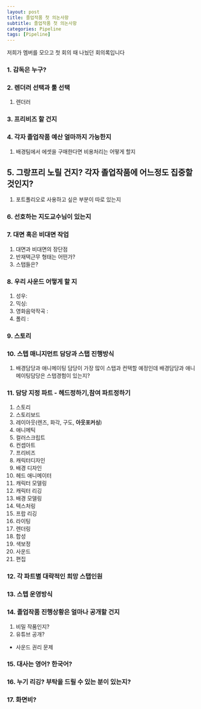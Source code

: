 ```yaml
---
layout: post
title: 졸업작품 첫 의논사항
subtitle: 졸업작품 첫 의논사항
categories: Pipeline
tags: [Pipeline]
---
```


저희가 멤버를 모으고 첫 회의 때 나눴던 회의록입니다

### 1. 감독은 누구?
### 2. 렌더러 선택과 툴 선택
1. 렌더러
### 3. 프리비즈 할 건지
### 4. 각자 졸업작품 예산 얼마까지 가능한지
1. 배경팀에서 에셋을 구매한다면 비용처리는 어떻게 할지
## 5. 그랑프리 노릴 건지? 각자 졸업작품에 어느정도 집중할 것인지?
1. 포트폴리오로 사용하고 싶은 부분이 따로 있는지
### 6. 선호하는 지도교수님이 있는지
### 7. 대면 혹은 비대면 작업
1. 대면과 비대면의 장단점
2. 반재택근무 형태는 어떤가?
3. 스탭들은?
### 8. 우리 사운드 어떻게 할 지
1. 성우: 
2. 믹싱: 
3. 영화음악작곡 : 
4. 폴리 : 
### 9. 스토리
### 10. 스텝 매니지먼트 담당과 스탭 진행방식
1. 배경담당과 애니메이팅 담당이 가장 많이 스탭과 컨택할 예정인데 배경담당과 애니메이팅담당은 스탭경험이 있는지?
### 11. 담당 지정 파트 - 헤드정하기,참여 파트정하기
1. 스토리
2. 스토리보드
3. 레이아웃(렌즈, 화각, 구도, **아웃포커싱**)
4. 애니메틱 
5. 컬러스크립트
6. 컨셉아트
7. 프리비즈
8. 캐릭터디자인
9. 배경 디자인
10. 헤드 애니메이터 
11. 캐릭터 모델링
12. 캐릭터 리깅
13. 배경 모델링
14. 텍스처링
15. 프랍 리깅
16. 라이팅
17. 렌더링
18. 합성
19. 색보정
20. 사운드
21. 편집
### 12.  각 파트별 대략적인 희망 스탭인원
### 13. 스텝 운영방식
### 14. 졸업작품 진행상황은 얼마나 공개할 건지
1. 비밀 작품인지?
2. 유튜브 공개?
  - 사운드 권리 문제
### 15. 대사는 영어? 한국어?
### 16. 누기 리깅? 부탁을 드릴 수 있는 분이 있는지?
### 17. 화면비?
